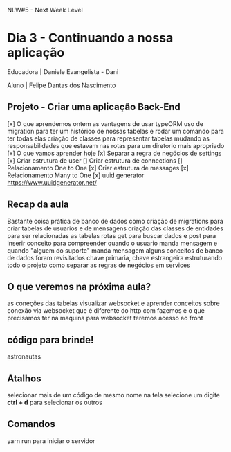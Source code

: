 NLW#5 - Next Week Level 

# Dia 3 - Continuando a nossa aplicação

Educadora | Daniele Evangelista - Dani 

Aluno | Felipe Dantas dos Nascimento

## Projeto - Criar uma aplicação Back-End

[x] O que aprendemos ontem 
as vantagens de usar typeORM 
uso de migration para ter um histórico de nossas tabelas e rodar um comando para ter todas elas
criação de classes para representar tabelas
mudando as responsabilidades que estavam nas rotas para um diretorio mais apropriado
[x] O que vamos aprender hoje
[x] Separar a regra de negócios de settings
[x] Criar estrutura de user
[] Criar estrutura de connections
    [] Relacionamento One to One
[x] Criar estrutura de messages
    [x] Relacionamento Many to One
[x] uuid generator
https://www.uuidgenerator.net/

## Recap da aula
Bastante coisa prática de banco de dados como
criação de migrations para criar tabelas de usuarios e de mensagens
criação das classes de entidades para ser relacionadas as tabelas
rotas get para buscar dados e post para inserir
conceito para compreender quando o usuario manda mensagem e quando "alguem do suporte" manda mensagem
alguns conceitos de banco de dados foram revisitados chave primaria, chave estrangeira
estruturando todo o projeto 
como separar as regras de negócios em services 

## O que veremos na próxima aula?
as coneções das tabelas
visualizar websocket e aprender conceitos sobre
conexão via websocket que é diferente do http
com fazemos e o que precisamos ter na maquina para websocket
teremos acesso ao front

## código para brinde!
astronautas 

## Atalhos
selecionar mais de um código de mesmo nome na tela
selecione um digite **ctrl + d** para selecionar os outros
## Comandos

yarn run para iniciar o servidor
